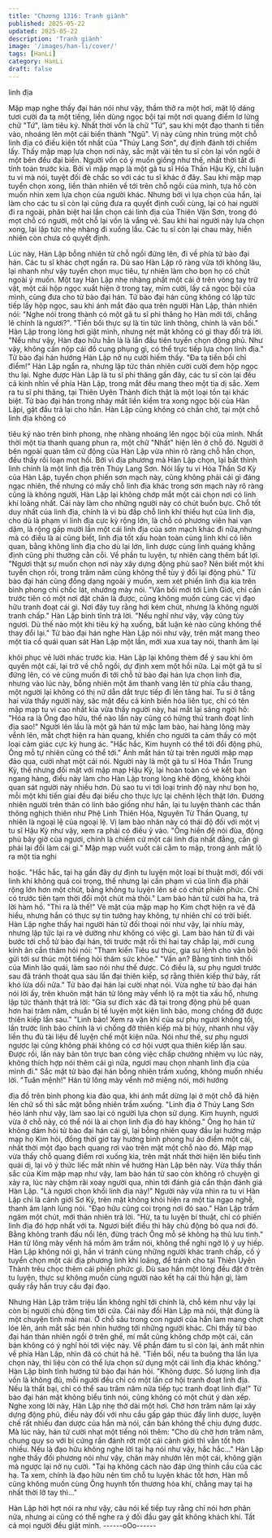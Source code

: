 ```yaml
---
title: "Chương 1316: Tranh giành"
published: 2025-05-22
updated: 2025-05-22
description: 'Tranh giành'
image: '/images/han-li/cover/'
tags: [HanLi]
category: HanLi
draft: false
---
```


linh địa

Mập mạp nghe thấy đại hán nói như vậy, thầm thở ra một hơi,
mặt lộ dáng tươi cười đa tạ một tiếng, liền dùng ngọc bội tại một
nơi quang điểm lơ lửng chữ "Tứ", làm tiêu ký.
Nhất thời vốn là chữ "Tứ", sau khi một đạo thanh ti tiến vào,
nhoáng lên một cái biến thành "Ngũ".
Vị này cũng nhìn trúng một chỗ linh địa có điều kiện tốt nhất của
"Thúy Lang Sơn", dự định đánh tới chiếm lấy.
Thấy mập mạp lựa chọn nơi này, sắc mặt vài tên tu sĩ còn lại vốn
ngồi ở một bên đều đại biến. Người vốn có ý muốn giống như thế,
nhất thời tắt đi tính toán trước kia.
Bởi vì mập mạp là một gã tu sĩ Hóa Thần Hậu Kỳ, chỉ luận tu vi
mà nói, tuyệt đối đè chắc so với các tu sĩ khác ở đây.
Sau khi mập mạp tuyển chọn xong, liền thản nhiên về tới trên chỗ
ngồi của mình, tựa hồ còn muốn nhìn xem lựa chọn của người
khác.
Nhưng bởi vì lựa chọn của hắn, lại làm cho các tu sĩ còn lại cũng
đưa ra quyết định cuối cùng, lại có hai người đi ra ngoài, phân
biệt hai lần chọn cái linh địa của Thiên Vận Sơn, trong đó mọt chỗ
có người, một chỗ lại vốn là vắng vẻ.
Sau khi hai người này lựa chọn xong, lại lập tức nhẹ nhàng đi
xuống lầu.
Các tu sĩ còn lại chau mày, hiển nhiên còn chưa có quyết định.

Lúc này, Hàn Lập bỗng nhiên từ chỗ ngồi đứng lên, đi về phía tử
bào đại hán.
Các tu sĩ khác chợt ngẩn ra.
Dù sao Hàn Lập rõ ràng vừa tới không lâu, lại nhanh như vậy
tuyển chọn mục tiêu, tự nhiên làm cho bọn họ có chút ngoài ý
muốn.
Một tay Hàn Lập nhẹ nhàng phất một cái ở trên vòng tay trữ vật,
một cái hộp ngọc xuất hiện ở trong tay, mỉm cười, lấy cả ngọc bội
của mình, cùng đưa cho tử bào đại hán.
Tử bào đại hán cũng không có lập tức tiếp lấy hộp ngọc, sau khi
ánh mắt đảo qua trên người Hàn Lập, thản nhiên nói:
"Nghe nói trong thành có một gã tu sĩ phi thăng họ Hàn mới tới,
chẳng lẽ chính là ngươi?". "Tiền bối thực sự là tin tức linh thông,
chính là vãn bối." Hàn Lập trong lòng hơi giật mình, nhưng nét
mặt không có gì thay đổi trả lời.
"Nếu như vậy, Hàn đạo hữu hẳn là là lần đầu tiên tuyển chọn
động phủ. Như vậy, không cần nộp cái đồ cung phụng gì, có thể
trực tiếp lựa chọn linh địa." Tử bào đại hán hướng Hàn Lập nở nụ
cười hiếm thấy.
"Đa tạ tiền bối chỉ điểm!" Hàn Lập ngẩn ra, nhưng lập tức thản
nhiên cười cười đem hộp ngọc thu lại.
Nghe được Hàn Lập là tu sĩ phi thăng gần đây, các tu sĩ còn lại
đều cả kinh nhìn về phía Hàn Lập, trong mắt đều mang theo một
tia dị sắc.
Xem ra tu sĩ phi thăng, tại Thiên Uyên Thành đích thật là một loại
tồn tại khác biệt.
Tử bào đại hán trong nháy mắt liền kiểm tra xong ngọc bội của
Hàn Lậpi, gật đầu trả lại cho hắn.
Hàn Lập cũng không có chần chờ, tại một chỗ linh địa không có

tiêu ký nào trên bình phong, nhẹ nhàng nhoáng lên ngọc bội của
mình.
Nhất thời một tia thanh quang phun ra, một chữ "Nhất" hiện lên ở
chỗ đó.
Người ở bên ngoài quan tâm cử động của Hàn Lập vừa nhìn rõ
ràng chỗ hắn chọn, đều thấy rối loạn mọt hồi. Bởi vì địa phương
mà Hàn Lập chọn, lại bất thình lình chính là một linh địa trên Thúy
Lang Sơn.
Nói lấy tu vi Hóa Thần Sơ Kỳ của Hàn Lập, tuyển chọn phiến sơn
mạch này, cũng không phải cái gì đáng ngạc nhiên, thế nhưng có
mấy chỗ linh địa khác trong sơn mạch này rõ ràng cũng là không
người, Hàn Lập lại không chớp mắt một cái chọn nơi có linh khí
loãng nhất. Cái này làm cho những người này có chút buồn bực.
Chỗ tốt duy nhất của linh địa, chính là vì bù đắp chỗ linh khí thiếu
hụt của linh địa, cho dù là phạm vi linh địa cực kỳ rộng lớn, là chỗ
có phương viên hai vạn dặm, là rộng gấp mười lần một cái linh
địa của sơn mạch khác đi nữa,nhưng mà có điều là ai cũng biết,
linh địa tốt xấu hoàn toàn cùng linh khí có liên quan, bằng không
linh địa cho dù lại lớn, linh dược cùng linh quáng khẳng định cũng
phi thường cằn cỗi. Về phần tu luyện, tự nhiên càng thêm bất lợi.
"Ngươi thật sự muốn chọn nơi này xây dựng động phủ sao? Nên
biết một khi tuyển chọn rồi, trong trăm năm cũng không thể tùy ý
đổi lại động phủ." Tử bào đại hán cũng đồng dạng ngoài ý muốn,
xem xét phiến linh địa kia trên bình phong chỉ chốc lát, nhướng
mày nói.
"Vãn bối mới tới Linh Giới, chỉ cần trước tiên có một nơi đặt chân
là được, cũng không muốn cùng các vị đạo hữu tranh đoạt cái gì.
Nơi đây tuy rằng hơi kém chút, nhưng là không người tranh chấp."
Hàn Lập bình tĩnh trả lời.
"Nếu nghĩ như vậy, vậy cũng tùy ngươi. Dù thế nào một khi tiêu ký
hạ xuống, bất luận kẻ nào cũng không thể thay đổi lại." Tử bào
đại hán nghe Hàn Lập nói như vậy, trên mặt mang theo một tia cổ
quái quan sát Hàn Lập một lần, mới xua xua tay nói, thanh âm lại

khôi phục vẻ lười nhác trước kia.
Hàn Lập lại không thèm để ý sau khi ôm quyền một cái, lại trở về
chỗ ngồi, dự định xem một hồi nữa.
Lại một gã tu sĩ đứng lên, có vẻ cũng muốn đi tới chỗ tử bào đại
hán lựa chọn linh địa, nhưng vào lúc này, bỗng nhiên một âm
thanh vang lên từ phía cầu thang, một người lại không có thị nữ
dẫn dắt trực tiếp đi lên tâng hai.
Tu si ở tầng hai vừa thấy người này, săc mặt đều cả kinh biến
hóa liên tục, chỉ có tên mập mạp tu vi cao nhất kia vừa thấy người
này, hai mắt lại sáng ngời hô: "Hóa ra là Ông đạo hữu, thế nào lần
này cũng có hứng thú tranh đoạt linh địa sao!"
Người lên lầu là một gã hán tử mặc lam bào, hai hàng lông mày
vểnh lên, mắt chợt hiện ra hàn quang, khiến cho người ta cảm
thấy có một loại cảm giác cực kỳ hung ác.
"Hắc hắc, Kim huynh có thể tới đổi động phủ, Ông mỗ tự nhiên
cũng có thể tới." Ánh mắt hán tử tại trên người mập mạp đảo qua,
cười nhạt một cái nói.
Người này là một gã tu sĩ Hóa Thần Trung Kỳ, thế nhưng đối mặt
với mập mạp Hậu Kỳ, lại hoàn toàn có vẻ kết bạn ngang hàng,
điều này làm cho Hàn Lập trong lòng khẽ động, không khỏi quan
sát người này nhiều hơn.
Dù sao tu vi tới loại trình độ này như bọn họ, mỗi một khi tiến giai
đều đại biểu cho thực lực lại chênh lệch thật lớn. Đương nhiên
người trên thân có linh bảo giống như hắn, lại tu luyện thành các
thần thông nghịch thiên như Phệ Linh Thiên Hỏa, Nguyên Từ
Thần Quang, tự nhiên là ngoại lệ của ngoại lệ.
Vị lam bào nhân này có thái độ đối với một vị tu sĩ Hậu Kỳ như
vậy, xem ra phải có điều ỷ vào.
"Ông hiền đệ nói đùa, động phủ bây giờ của ngươi, chính là chiếm
cứ một cái linh địa nhất đẳng, cần gì phải lại đổi làm cái gì." Mập
mạp vuốt vuốt cái cằm to mập, trong ánh mắt lộ ra một tia nghi

hoặc.
"Hắc hắc, tại hạ gần đây dự định tu luyện một loại bí thuật mới,
đối với linh khí không quá coi trọng, thế nhưng lại cần phạm vi của
linh địa phải rộng lớn hơn một chút, bằng không tu luyện lên sẽ có
chút phiền phức. Chỉ có trước tiên tạm thời đổi một chút mà thôi."
Lam bào hán tử cười ha ha, trả lời hàm hồ. "Thì ra là thế!" Vẻ mặt
của mập mạp họ Kim chợt hiện ra vẻ đã hiểu, nhưng hắn có thực
sự tin tưởng hay không, tự nhiên chỉ có trời biết.
Hàn Lập nghe thấy hai người hán tử đối thoại nói như vậy, lại
nhíu mày, nhưng lập tức lại ra vẻ dường như không có việc gì.
Lam bào hán tử đi vài bước tới chỗ tử bào đại hán, tới trước mặt
rồi thì hai tay chắp lại, mới cung kính ân cần thăm hỏi nói:
"Tham kiến Tiêu sư thúc, gia sư lệnh cho vãn bối gửi tới sư thúc
một tiếng hỏi thăm sức khỏe."
"Vấn an? Bằng tính tình thối của Minh lão quái, làm sao nói như
thế được. Có điều là, sư phụ ngươi trước sau đã tránh thoát qua
sáu lần đại thiên kiếp, sợ rằng thiên kiếp thứ bảy, rất khó lừa dối
nữa." Tử bào đại hán lại cười nhạt nói.
Vừa nghe tử bào đại hán nói lời ấy, trên khuôn mặt hán tử lông
mày vểnh lộ ra một tia xấu hổ, nhưng lập tức thành thật trả lời:
"Gia sư đích xác đã tại trong động phủ bế quan hơn hai trăm năm,
chuẩn bị tế luyện một kiện linh bảo, mong chống đỡ được thiên
kiếp lần sau."
"Linh bảo! Xem ra vận khí của sư phụ ngươi không tồi, lần trước
linh bảo chính là vì chống đỡ thiên kiếp mà bị hủy, nhanh như vậy
liền thu đủ tài liệu để luyện chế một kiện nữa. Nói như thế, sư phụ
ngươi ngược lại cũng không phải không có cơ hội vượt qua thiên
kiếp lần sau. Được rồi, lần này bản tôn trực ban công việc chấp
chưởng nhiệm vụ lúc này, không thích hợp nói thêm cái gì nữa,
ngươi mau chọn nhanh linh địa của mình đi." Sắc mặt tử bào đại
hán bỗng nhiên trầm xuống, không muốn nhiều lời.
"Tuân mệnh!" Hán tử lông mày vểnh mở miệng nói, mới hướng

địa đồ trên bình phong kia đảo qua, khi ánh mắt dừng lại ở một
chỗ đã hiện lên chữ số thì sắc mặt bỗng nhiên trầm xuống.
"Linh địa ở Thúy Lang Sơn hẻo lánh như vậy, làm sao lại có người
lựa chọn sử dụng. Kim huynh, ngươi vừa ở chỗ này, có thể nói là
ai chọn linh địa đó hay không." Ông họ hán tử không dám hỏi tử
bào đại hán cái gì, lại bỗng nhiên quay đầu lại hướng mập mạp
họ Kim hỏi, đồng thời giơ tay hướng bình phong hư ảo điểm một
cái, nhất thời một đạo bạch quang rơi vào trên mặt một chỗ nào
đó.
Mập mạp vừa thấy chỗ quang điểm rơi xuống kia, trên mặt nhất
thời hiện lên biểu tình quái dị, lại vô ý thức liếc mắt nhìn về hướng
Hàn Lập bên này.
Vừa thấy thần sắc của Kim mập mạp như vậy, lam bào hán tử
sao còn không rõ chuyện gì xảy ra, lúc này chậm rãi xoay người
qua, nhìn tới đánh giá cẩn thận đánh giá Hàn Lập.
"Là ngươi chọn khối linh địa này!" Người này vừa nhìn ra tu vi
Hàn Lập chỉ là cảnh giới Sơ Kỳ, trên mặt không khỏi hiện ra một
tia ngạo nghễ, thanh âm lạnh lùng nói.
"Đạo hữu cũng coi trọng nơi đó sao." Hàn Lập trầm ngâm một
chút, mới thản nhiên trả lời.
"Hừ, ta tu luyện bí thuật, chỉ có phiến linh địa đó hợp nhất với ta.
Ngươi biết điều thì hãy chủ động bỏ qua nơi đó. Bằng không tranh
đấu nổi lên, đừng trách Ông mỗ sẽ không hạ thủ lưu tình." Hán tử
lông mày vểnh há mồm âm trầm nói, không thể nghi ngờ lộ ý uy
hiếp.
Hàn Lập không nói gì, hắn vì tránh cùng những người khác tranh
chấp, cố ý tuyển chọn một cái địa phương linh khí loãng, để tránh
cho tại Thiên Uyên Thành trêu chọc thêm cái phiền phức gì. Dù
sao hắn một lòng đều đặt ở trên tu luyện, thực sự không muốn
cùng người nào kết hạ cái thù hận gì, làm quấy rầy hắn truy cầu
đại đạo.

Nhưng Hàn Lập trăm triệu lần không nghĩ tới chính là, chỗ kém
như vậy lại còn bị người chủ động tìm tới cửa. Cái này đối Hàn
Lập mà nói, thật đúng là một chuyện tình mải mai.
Ở chỗ sâu trong con ngươi của hắn lam mang chợt lóe lên, ánh
mắt sắc bén nhìn hướng tới những người khác.
Chỉ thấy tử bào đại hán thản nhiên ngồi ở trên ghế, mí mắt cũng
không chớp một cái, căn bản không có ý nghĩ hỏi tới việc này. Về
phần đám tu sĩ còn lại, ánh mắt nhìn về phía Hàn Lập, nhìn đã có
chút hả hê.
"Tiền bối, nếu ta buông tha lần lựa chọn này, thì liệu còn có thể
lựa chọn sử dụng một cái linh địa khác không." Hàn Lập bình tĩnh
hướng tử bào đại hán hỏi.
"Không được. Số lượng linh địa vốn là không đủ, mỗi người đều
chỉ có một lần cơ hội tranh đoạt linh địa. Nếu là thất bại, chỉ có thể
sau trăm năm nữa tiếp tục tranh đoạt linh địa!" Tử bào đại hán
mặt không biểu tình nói, cũng không có một chút ý dàn xếp.
Nghe xong lời này, Hàn Lập nhẹ thở dài một hơi.
Chờ hơn trăm năm lại xây dựng động phủ, điều này đối với nhu
cầu gấp gáp thúc đẩy linh dược, luyện chế rất nhiều đan dược
của hắn mà nói, căn bản không thể chịu đựng được.
Mà lúc này, hán tử cười nhạt một tiếng nói thêm: "Cho dù chờ hơn
trăm năm, chung quy so với bị cứng rắn đánh rớt một cái cảnh
giới thì vẫn tốt hơn nhiều. Nếu là đạo hữu không nghe lời tại hạ
nói như vậy, hắc hắc..."
Hàn Lập nghe thấy đối phương nói như vậy, chân mày nhướn lên
một cái, không giận mà ngược lại nở nụ cười.
"Tại hạ không cách nào đáp ứng thỉnh cầu của các hạ. Ta xem,
chính là đạo hữu nên tìm chỗ tu luyện khác tốt hơn, Hàn mỗ cũng
không muốn cùng Ông huynh tổn thương hòa khí, chẳng may tại
hạ nhất thời lỡ tay thì..."

Hàn Lập hời hợt nói ra như vậy, câu nói kế tiếp tuy rằng chỉ nói
hơn phân nửa, nhưng ai cũng có thể nghe ra ý đối đầu gay gắt
không khách khí.
Tất cả mọi người đều giật mình.
------oOo------
